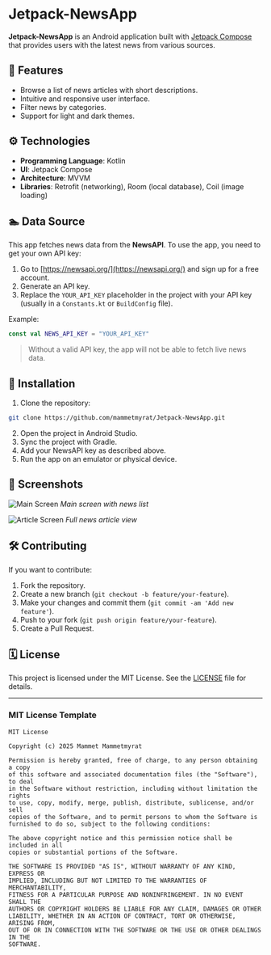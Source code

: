 # Jetpack-NewsApp

**Jetpack-NewsApp** is an Android application built with [Jetpack Compose](https://developer.android.com/jetpack/compose) that provides users with the latest news from various sources.

## 📱 Features

- Browse a list of news articles with short descriptions.
- Intuitive and responsive user interface.
- Filter news by categories.
- Support for light and dark themes.

## ⚙️ Technologies

- **Programming Language**: Kotlin
- **UI**: Jetpack Compose
- **Architecture**: MVVM
- **Libraries**: Retrofit (networking), Room (local database), Coil (image loading)

## 🏊️ Data Source

This app fetches news data from the **NewsAPI**. To use the app, you need to get your own API key:

1. Go to [https://newsapi.org/](https://newsapi.org/) and sign up for a free account.
2. Generate an API key.
3. Replace the `YOUR_API_KEY` placeholder in the project with your API key (usually in a `Constants.kt` or `BuildConfig` file).

Example:

```kotlin
const val NEWS_API_KEY = "YOUR_API_KEY"
```

> Without a valid API key, the app will not be able to fetch live news data.

## 🚀 Installation

1. Clone the repository:

```bash
git clone https://github.com/mammetmyrat/Jetpack-NewsApp.git
```

2. Open the project in Android Studio.
3. Sync the project with Gradle.
4. Add your NewsAPI key as described above.
5. Run the app on an emulator or physical device.

## 📸 Screenshots

![Main Screen](screenshot1.png)
*Main screen with news list*

![Article Screen](screenshot2.png)
*Full news article view*

## 🛠️ Contributing

If you want to contribute:

1. Fork the repository.
2. Create a new branch (`git checkout -b feature/your-feature`).
3. Make your changes and commit them (`git commit -am 'Add new feature'`).
4. Push to your fork (`git push origin feature/your-feature`).
5. Create a Pull Request.

## 🗓 License

This project is licensed under the MIT License. See the [LICENSE](LICENSE) file for details.

---

### MIT License Template

```text
MIT License

Copyright (c) 2025 Mammet Mammetmyrat

Permission is hereby granted, free of charge, to any person obtaining a copy
of this software and associated documentation files (the "Software"), to deal
in the Software without restriction, including without limitation the rights
to use, copy, modify, merge, publish, distribute, sublicense, and/or sell
copies of the Software, and to permit persons to whom the Software is
furnished to do so, subject to the following conditions:

The above copyright notice and this permission notice shall be included in all
copies or substantial portions of the Software.

THE SOFTWARE IS PROVIDED "AS IS", WITHOUT WARRANTY OF ANY KIND, EXPRESS OR
IMPLIED, INCLUDING BUT NOT LIMITED TO THE WARRANTIES OF MERCHANTABILITY,
FITNESS FOR A PARTICULAR PURPOSE AND NONINFRINGEMENT. IN NO EVENT SHALL THE
AUTHORS OR COPYRIGHT HOLDERS BE LIABLE FOR ANY CLAIM, DAMAGES OR OTHER
LIABILITY, WHETHER IN AN ACTION OF CONTRACT, TORT OR OTHERWISE, ARISING FROM,
OUT OF OR IN CONNECTION WITH THE SOFTWARE OR THE USE OR OTHER DEALINGS IN THE
SOFTWARE.
```

